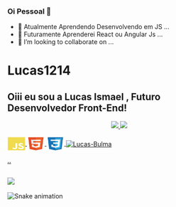 ### Oi Pessoal 👋






- 🔭 Atualmente Aprendendo Desenvolvendo em JS ...
- 🌱 Futuramente Aprenderei React ou Angular Js ...
- 👯 I’m looking to collaborate on ...


# Lucas1214

## Oiii eu sou a Lucas  Ismael , Futuro Desenvolvedor Front-End!
<div align="center">
  <a href="https://github.com/Lucas1214">
  <img height="180em" src="https://github-readme-stats.vercel.app/api?username=Lucas1214&show_icons=true&theme=dracula&include_all_commits=true&count_private=true"/>
  <img height="180em" src="https://github-readme-stats.vercel.app/ap/top-langs/?username=Lucas1214&layout=compact&langs_count=7&theme=dracula"/>
</div>
<div style="display: inline_block"><br>
  <img align="center" alt="Lucas-Js" height="30" width="40" src="https://raw.githubusercontent.com/devicons/devicon/master/icons/javascript/javascript-plain.svg">
 
 
  <img align="center" alt="Lucas-HTML" height="30" width="40" src="https://raw.githubusercontent.com/devicons/devicon/master/icons/html5/html5-original.svg">
  <img align="center" alt="Lucas-CSS" height="30" width="40" src="https://raw.githubusercontent.com/devicons/devicon/master/icons/css3/css3-original.svg">
 <img align="center" alt="Lucas-Bulma" height="30" width="40" src="https://cdn.jsdelivr.net/gh/devicons/devicon/icons/bulma/bulma-plain.svg" />


 ..
 
</div>
  
  ##
 
<div> 

 
 
  <a href = "www.linkedin.com/in/lucas-ismael-rodrigues-maciel-30a6a2133" target="_blank"><img src="https://img.shields.io/badge/-LinkedIn-%230077B5?style=for-the-badge&logo=linkedin&logoColor=white" target="_blank"></a> 
 
  ![Snake animation](https://github.com/Lucas1214/Lucas1214/blob/output/github-contribution-grid-snake.svg)
 
</div>

